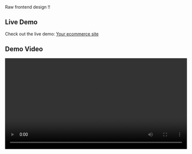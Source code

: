 Raw frontend design !!


## Live Demo
Check out the live demo: [Your ecommerce site ](https://e-commerce-site-demo-sujan.netlify.app/)

## Demo Video

<video src="github_video/demo.mp4" controls width="600"></video>
